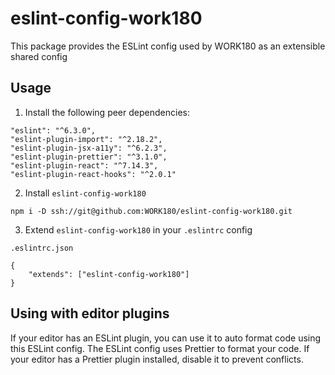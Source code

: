 # eslint-config-work180

This package provides the ESLint config used by WORK180 as an extensible shared config

## Usage

1) Install the following peer dependencies:
```
"eslint": "^6.3.0",
"eslint-plugin-import": "^2.18.2",
"eslint-plugin-jsx-a11y": "^6.2.3",
"eslint-plugin-prettier": "^3.1.0",
"eslint-plugin-react": "^7.14.3",
"eslint-plugin-react-hooks": "^2.0.1"
```

2) Install `eslint-config-work180`
```
npm i -D ssh://git@github.com:WORK180/eslint-config-work180.git
```

3) Extend `eslint-config-work180` in your `.eslintrc` config
```
.eslintrc.json

{
    "extends": ["eslint-config-work180"]
}
```

## Using with editor plugins
If your editor has an ESLint plugin, you can use it to auto format code using this ESLint config.
The ESLint config uses Prettier to format your code. If your editor has a Prettier plugin installed, disable it to prevent conflicts.

